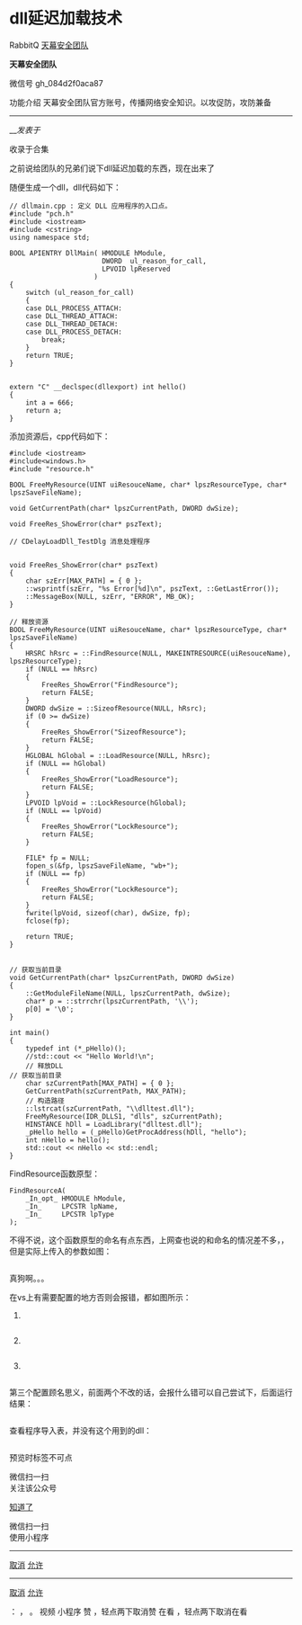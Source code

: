 #  dll延迟加载技术

RabbitQ  [ 天幕安全团队 ](javascript:void\(0\);)

**天幕安全团队** ![]()

微信号 gh_084d2f0aca87

功能介绍 天幕安全团队官方账号，传播网络安全知识。以攻促防，攻防兼备

____

___发表于_

收录于合集

之前说给团队的兄弟们说下dll延迟加载的东西，现在出来了

随便生成一个dll，dll代码如下：

    
    
    // dllmain.cpp : 定义 DLL 应用程序的入口点。  
    #include "pch.h"  
    #include <iostream>  
    #include <cstring>  
    using namespace std;  
      
    BOOL APIENTRY DllMain( HMODULE hModule,  
                           DWORD  ul_reason_for_call,  
                           LPVOID lpReserved  
                         )  
    {  
        switch (ul_reason_for_call)  
        {  
        case DLL_PROCESS_ATTACH:  
        case DLL_THREAD_ATTACH:  
        case DLL_THREAD_DETACH:  
        case DLL_PROCESS_DETACH:  
            break;  
        }  
        return TRUE;  
    }  
      
      
    extern "C" __declspec(dllexport) int hello()  
    {  
        int a = 666;  
        return a;  
    }  
    

添加资源后，cpp代码如下：

    
    
    #include <iostream>  
    #include<windows.h>  
    #include "resource.h"  
      
    BOOL FreeMyResource(UINT uiResouceName, char* lpszResourceType, char* lpszSaveFileName);  
      
    void GetCurrentPath(char* lpszCurrentPath, DWORD dwSize);  
      
    void FreeRes_ShowError(char* pszText);  
      
    // CDelayLoadDll_TestDlg 消息处理程序  
      
      
    void FreeRes_ShowError(char* pszText)  
    {  
        char szErr[MAX_PATH] = { 0 };  
        ::wsprintf(szErr, "%s Error[%d]\n", pszText, ::GetLastError());  
        ::MessageBox(NULL, szErr, "ERROR", MB_OK);  
    }  
      
    // 释放资源  
    BOOL FreeMyResource(UINT uiResouceName, char* lpszResourceType, char* lpszSaveFileName)  
    {  
        HRSRC hRsrc = ::FindResource(NULL, MAKEINTRESOURCE(uiResouceName), lpszResourceType);  
        if (NULL == hRsrc)  
        {  
            FreeRes_ShowError("FindResource");  
            return FALSE;  
        }  
        DWORD dwSize = ::SizeofResource(NULL, hRsrc);  
        if (0 >= dwSize)  
        {  
            FreeRes_ShowError("SizeofResource");  
            return FALSE;  
        }  
        HGLOBAL hGlobal = ::LoadResource(NULL, hRsrc);  
        if (NULL == hGlobal)  
        {  
            FreeRes_ShowError("LoadResource");  
            return FALSE;  
        }  
        LPVOID lpVoid = ::LockResource(hGlobal);  
        if (NULL == lpVoid)  
        {  
            FreeRes_ShowError("LockResource");  
            return FALSE;  
        }  
      
        FILE* fp = NULL;  
        fopen_s(&fp, lpszSaveFileName, "wb+");  
        if (NULL == fp)  
        {  
            FreeRes_ShowError("LockResource");  
            return FALSE;  
        }  
        fwrite(lpVoid, sizeof(char), dwSize, fp);  
        fclose(fp);  
      
        return TRUE;  
    }  
      
      
    // 获取当前目录  
    void GetCurrentPath(char* lpszCurrentPath, DWORD dwSize)  
    {  
        ::GetModuleFileName(NULL, lpszCurrentPath, dwSize);  
        char* p = ::strrchr(lpszCurrentPath, '\\');  
        p[0] = '\0';  
    }  
      
    int main()  
    {  
        typedef int (*_pHello)();  
        //std::cout << "Hello World!\n";  
        // 释放DLL  
    // 获取当前目录  
        char szCurrentPath[MAX_PATH] = { 0 };  
        GetCurrentPath(szCurrentPath, MAX_PATH);  
        // 构造路径  
        ::lstrcat(szCurrentPath, "\\dlltest.dll");  
        FreeMyResource(IDR_DLLS1, "dlls", szCurrentPath);  
        HINSTANCE hDll = LoadLibrary("dlltest.dll");  
        _pHello hello = (_pHello)GetProcAddress(hDll, "hello");  
        int nHello = hello();  
        std::cout << nHello << std::endl;  
    }

FindResource函数原型：

    
    
    FindResourceA(  
        _In_opt_ HMODULE hModule,  
        _In_     LPCSTR lpName,  
        _In_     LPCSTR lpType  
    );  
    

不得不说，这个函数原型的命名有点东西，上网查也说的和命名的情况差不多，，但是实际上传入的参数如图：

![]()

真狗啊。。。

在vs上有需要配置的地方否则会报错，都如图所示：

1.

![]()

2.

![]()

3.

![]()

第三个配置顾名思义，前面两个不改的话，会报什么错可以自己尝试下，后面运行结果：

![]()

查看程序导入表，并没有这个用到的dll：

![]()

  

预览时标签不可点

微信扫一扫  
关注该公众号

[知道了](javascript:;)

微信扫一扫  
使用小程序

****

[取消](javascript:void\(0\);) [允许](javascript:void\(0\);)

****

[取消](javascript:void\(0\);) [允许](javascript:void\(0\);)

： ， 。   视频 小程序 赞 ，轻点两下取消赞 在看 ，轻点两下取消在看

